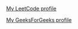 [My LeetCode profile](https://leetcode.com/tanmay_jain312/)

[My GeeksForGeeks profile](https://auth.geeksforgeeks.org/user/jain205qv8)

